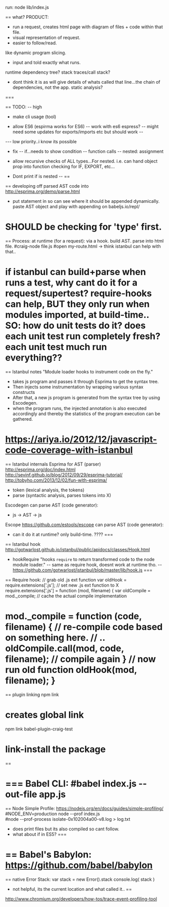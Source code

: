
run: node lib/index.js

== what?
PRODUCT:
- run a request, creates html page with diagram of files + code within that file.
- visual representation of request.
- easier to follow/read.

like dynamic program slicing.
- input and told exactly what runs.

runtime dependency tree?
stack traces/call stack?
- dont think it is as will give details of whats called that line...the chain of dependencies, not the app.
static analysis?

===


== TODO:
-- high
- make cli usage (tool)

- allow ES6 (espirma works for ES6)
-- work with es6 espress?
-- might need some updates for exports/imports etc but should work
--

--- low priority..i know its possible
- fix
-- if...needs to show condition
-- function calls
-- nested: assignment

- allow recursive checks of ALL types...For nested.
i.e. can hand object prop into function checking for IF, EXPORT, etc...

- Dont print if is nested
--
==

== developing off parsed AST
code into http://esprima.org/demo/parse.html
- put statement in so can see where it should be appended dynamically.
paste AST object and play with appending on babeljs.io/repl/

SHOULD be checking for 'type' first.
==



== Process:
at runtime (for a request):
via a hook. build AST. parse into html file.
#craig-node file.js
#open my-route.html -> think istanbul can help with that..

if istanbul can build+parse when runs a test, why cant do it for a request/supertest?
require-hooks can help, BUT they only run when modules imported, at build-time..
SO:
how do unit tests do it? does each unit test run completely fresh?
each unit test much run everything??
==

== Istanbul notes
"Module loader hooks to instrument code on the fly."

- takes js program and passes it through Esprima to get the syntax tree.
- Then injects some instrumentation by wrapping various syntax constructs
- After that, a new js program is generated from the syntax tree by using Escodegen.
- when the program runs, the injected annotation is also executed accordingly and thereby the statistics of the program execution can be gathered.

https://ariya.io/2012/12/javascript-code-coverage-with-istanbul
===

== Istanbul internals
Esprima for AST (parser)
http://esprima.org/doc/index.html
http://sevinf.github.io/blog/2012/09/29/esprima-tutorial/
http://tobyho.com/2013/12/02/fun-with-esprima/
- token (lexical analysis, the tokens)
- parse (syntactic analysis, parses tokens into X)

Escodegen can parse AST (code generator):
- js -> AST -> js

Escope https://github.com/estools/escope can parse AST (code generator):
- can it do it at runtime? only build-time. ????
===

== Istanbul hook
http://gotwarlost.github.io/istanbul/public/apidocs/classes/Hook.html
- hookRequire "hooks `require` to return transformed code to the node module loader."
-- same as require hook, doesnt work at runtime tho.
-- https://github.com/gotwarlost/istanbul/blob/master/lib/hook.js
===


== Require hook:
// grab old .js ext function
var oldHook = require.extensions['.js'];
// set new .js ext function to X
require.extensions['.js'] = function (mod, filename) {
  var oldCompile = mod._compile;
  // cache the actual compile implementation

  mod._compile = function (code, filename) {
    // re-compile code based on something here.
    // ..
    oldCompile.call(mod, code, filename);
    // compile again
  }
  // now run old function
  oldHook(mod, filename);
}
===




== plugin linking
npm link                    
# creates global link

npm link babel-plugin-craig-test              
# link-install the package
==


=== Babel CLI:
#babel index.js --out-file app.js
===

== Node Simple Profile:
https://nodejs.org/en/docs/guides/simple-profiling/
#NODE_ENV=production node --prof index.js   
#node --prof-process isolate-0x102004a00-v8.log > log.txt
- does print files but its also compiled so cant follow.
- what about if in ES5?
===

== Babel's Babylon:
https://github.com/babel/babylon
==

== native Error Stack:
var stack = new Error().stack
console.log( stack )
- not helpful, its the current location and what called it..
==

http://www.chromium.org/developers/how-tos/trace-event-profiling-tool
